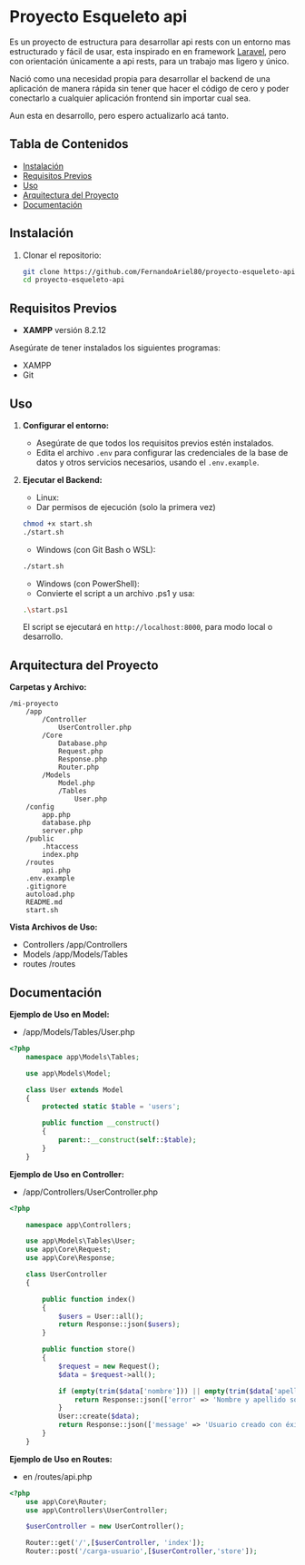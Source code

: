 # Proyecto Esqueleto api

Es un proyecto de estructura para desarrollar api rests con un entorno mas estructurado y fácil de usar, esta inspirado en en framework [Laravel](https://laravel.com/), pero con orientación únicamente a api rests, para un trabajo mas ligero y único. 

Nació como una necesidad propia para desarrollar el backend de una aplicación de manera rápida sin tener que hacer el código de cero y poder conectarlo a cualquier aplicación frontend sin importar cual sea. 

Aun esta en desarrollo, pero espero actualizarlo acá tanto.

## Tabla de Contenidos

- [Instalación](#instalación)
- [Requisitos Previos](#requisitos-previos)
- [Uso](#uso)
- [Arquitectura del Proyecto](#arquitectura-del-proyecto)
- [Documentación ](#documentación)

## Instalación

1. Clonar el repositorio:
    ```bash
    git clone https://github.com/FernandoAriel80/proyecto-esqueleto-api.git
    cd proyecto-esqueleto-api
    ```
## Requisitos Previos

- **XAMPP** versión 8.2.12

Asegúrate de tener instalados los siguientes programas:

- XAMPP
- Git

## Uso

1. **Configurar el entorno:**
   - Asegúrate de que todos los requisitos previos estén instalados.
   - Edita el archivo `.env` para configurar las credenciales de la base de datos y otros servicios necesarios, usando el `.env.example`.

2. **Ejecutar el Backend:**
    - Linux:
    - Dar permisos de ejecución (solo la primera vez)
    ```bash
    chmod +x start.sh   
    ./start.sh    
    ```

    - Windows (con Git Bash o WSL):
    ```bash
    ./start.sh         
    ```

    - Windows (con PowerShell):
    - Convierte el script a un archivo .ps1 y usa:
    ```bash
    .\start.ps1         
    ```

    El script se ejecutará en `http://localhost:8000`, para modo local o desarrollo.

## Arquitectura del Proyecto

**Carpetas y Archivo:**

```plaintext
/mi-proyecto
    /app
        /Controller
            UserController.php
        /Core
            Database.php
            Request.php
            Response.php
            Router.php
        /Models
            Model.php
            /Tables
                User.php
    /config
        app.php
        database.php
        server.php
    /public
        .htaccess
        index.php
    /routes
        api.php
    .env.example
    .gitignore
    autoload.php
    README.md
    start.sh
```

**Vista Archivos de Uso:**

- Controllers   /app/Controllers
- Models    /app/Models/Tables
- routes    /routes

## Documentación

**Ejemplo de Uso en Model:**

- /app/Models/Tables/User.php

```php
<?php
    namespace app\Models\Tables;

    use app\Models\Model;

    class User extends Model
    {
        protected static $table = 'users';

        public function __construct()
        {
            parent::__construct(self::$table);
        }
    }
```

**Ejemplo de Uso en Controller:**

- /app/Controllers/UserController.php

```php
<?php

    namespace app\Controllers;

    use app\Models\Tables\User;
    use app\Core\Request;
    use app\Core\Response;

    class UserController
    {

        public function index()
        {
            $users = User::all();
            return Response::json($users);
        }

        public function store()
        {
            $request = new Request();
            $data = $request->all();

            if (empty(trim($data['nombre'])) || empty(trim($data['apellido']))) {
                return Response::json(['error' => 'Nombre y apellido son requeridos'], 400);
            }
            User::create($data);
            return Response::json(['message' => 'Usuario creado con éxito']);
        }
    }

```
**Ejemplo de Uso en Routes:**

- en /routes/api.php

```php
<?php
    use app\Core\Router;
    use app\Controllers\UserController;

    $userController = new UserController();

    Router::get('/',[$userController, 'index']);
    Router::post('/carga-usuario',[$userController,'store']);
```